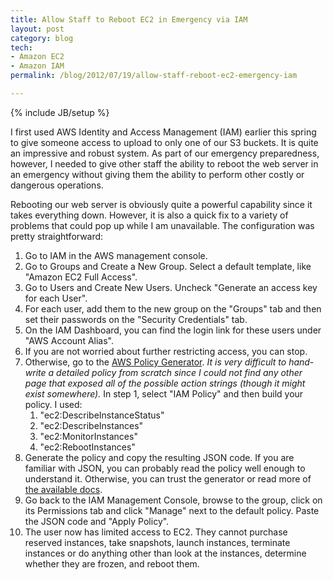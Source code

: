 ```yaml
---
title: Allow Staff to Reboot EC2 in Emergency via IAM
layout: post
category: blog
tech:
- Amazon EC2
- Amazon IAM
permalink: /blog/2012/07/19/allow-staff-reboot-ec2-emergency-iam

---
```

{% include JB/setup %}
<div id="node-174" class="node node-blog node-promoted">
  <div class="content clearfix">
    <div class="field field-name-body field-type-text-with-summary field-label-hidden"><div class="field-items"><div class="field-item even"><p>I first used AWS Identity and Access Management (IAM) earlier this spring to give someone access to upload to only one of our S3 buckets. It is quite an impressive and robust system. As part of our emergency preparedness, however, I needed to give other staff the ability to reboot the web server in an emergency without giving them the ability to perform other costly or dangerous operations.</p>
<p>Rebooting our web server is obviously quite a powerful capability since it takes everything down. However, it is also a quick fix to a variety of problems that could pop up while I am unavailable. The configuration was pretty straightforward:</p>
<ol><li>
		Go to IAM in the AWS management console.</li>
	<li>
		Go to Groups and Create a New Group. Select a default template, like "Amazon EC2 Full Access".</li>
	<li>
		Go to Users and Create New Users. Uncheck "Generate an access key for each User".</li>
	<li>
		For each user, add them to the new group on the "Groups" tab and then set their passwords on the "Security Credentials" tab.</li>
	<li>
		On the IAM Dashboard, you can find the login link for these users under "AWS Account Alias".</li>
	<li>
		If you are not worried about further restricting access, you can stop.</li>
	<li>
		Otherwise, go to the <a href="http://awspolicygen.s3.amazonaws.com/policygen.html">AWS Policy Generator</a>. <i>It is very difficult to hand-write a detailed policy from scratch since I could not find any other page that exposed all of the possible action strings (though it might exist somewhere).</i> In step 1, select "IAM Policy" and then build your policy. I used:
		<ol><li>
				"ec2:DescribeInstanceStatus"</li>
			<li>
				"ec2:DescribeInstances"</li>
			<li>
				"ec2:MonitorInstances"</li>
			<li>
				"ec2:RebootInstances"</li>
		</ol></li>
	<li>
		Generate the policy and copy the resulting JSON code. If you are familiar with JSON, you can probably read the policy well enough to understand it. Otherwise, you can trust the generator or read more of <a href="http://docs.amazonwebservices.com/IAM/latest/CLIReference/RelatedResources.html">the available docs</a>.</li>
	<li>
		Go back to the IAM Management Console, browse to the group, click on its Permissions tab and click "Manage" next to the default policy. Paste the JSON code and "Apply Policy".</li>
	<li>
		The user now has limited access to EC2. They cannot purchase reserved instances, take snapshots, launch instances, terminate instances or do anything other than look at the instances, determine whether they are frozen, and reboot them.</li>
</ol></div></div></div>  </div>
</div>
